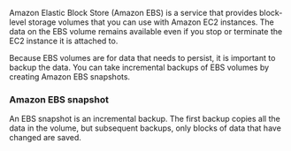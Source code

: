 Amazon Elastic Block Store (Amazon EBS) is a service that provides block-level storage volumes that you can use with Amazon EC2 instances. The data on the EBS volume remains available even if you stop or terminate the EC2 instance it is attached to.

Because EBS volumes are for data that needs to persist, it is important to backup the data. You can take incremental backups of EBS volumes by creating Amazon EBS snapshots.

### Amazon EBS snapshot
An EBS snapshot is an incremental backup. The first backup copies all the data in the volume, but subsequent backups, only blocks of data that have changed are saved.